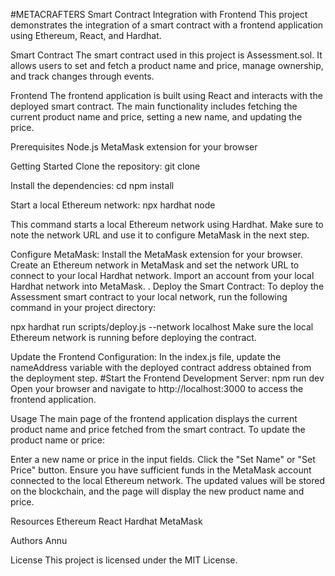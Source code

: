 #METACRAFTERS
Smart Contract Integration with Frontend
This project demonstrates the integration of a smart contract with a frontend application using Ethereum, React, and Hardhat.

Smart Contract
The smart contract used in this project is Assessment.sol. It allows users to set and fetch a product name and price, manage ownership, and track changes through events.

Frontend
The frontend application is built using React and interacts with the deployed smart contract. The main functionality includes fetching the current product name and price, setting a new name, and updating the price.

Prerequisites
Node.js
MetaMask extension for your browser

Getting Started
Clone the repository: git clone

Install the dependencies:
cd npm install

Start a local Ethereum network:
npx hardhat node

This command starts a local Ethereum network using Hardhat. Make sure to note the network URL and use it to configure MetaMask in the next step.

Configure MetaMask:
Install the MetaMask extension for your browser. Create an Ethereum network in MetaMask and set the network URL to connect to your local Hardhat network.
Import an account from your local Hardhat network into MetaMask. .
Deploy the Smart Contract:
To deploy the Assessment smart contract to your local network, run the following command in your project directory:

npx hardhat run scripts/deploy.js --network localhost
Make sure the local Ethereum network is running before deploying the contract.

Update the Frontend Configuration:
In the index.js file, update the nameAddress variable with the deployed contract address obtained from the deployment step.
#Start the Frontend Development Server:
npm run dev
Open your browser and navigate to http://localhost:3000 to access the frontend application.

Usage
The main page of the frontend application displays the current product name and price fetched from the smart contract. To update the product name or price:

Enter a new name or price in the input fields.
Click the "Set Name" or "Set Price" button.
Ensure you have sufficient funds in the MetaMask account connected to the local Ethereum network. The updated values will be stored on the blockchain, and the page will display the new product name and price.

Resources
Ethereum
React
Hardhat
MetaMask

Authors
Annu

License
This project is licensed under the MIT License.
